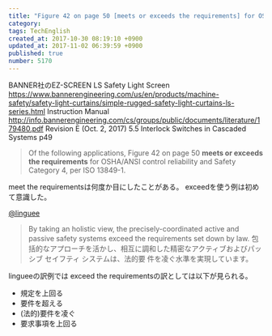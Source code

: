 ```yaml
---
title: "Figure 42 on page 50 [meets or exceeds the requirements] for OSHA／ANSI control reliability and Safety Category 4, per ISO 13849-1"
category: 
tags: TechEnglish
created_at: 2017-10-30 08:19:10 +0900
updated_at: 2017-11-02 06:39:59 +0900
published: true
number: 5170
---
```


BANNER社のEZ-SCREEN LS Safety Light Screen
https://www.bannerengineering.com/us/en/products/machine-safety/safety-light-curtains/simple-rugged-safety-light-curtains-ls-series.html
Instruction Manual
http://info.bannerengineering.com/cs/groups/public/documents/literature/179480.pdf
Revision E (Oct. 2, 2017)
5.5 Interlock Switches in Cascaded Systems
p49

> Of the following applications, Figure 42 on page 50 **meets or exceeds the requirements** for OSHA/ANSI control
reliability and Safety Category 4, per ISO 13849-1.

meet the requirementsは何度か目にしたことがある。
exceedを使う例は初めて意識した。

[@linguee](https://www.linguee.jp/%E8%8B%B1%E8%AA%9E-%E6%97%A5%E6%9C%AC%E8%AA%9E/%E7%BF%BB%E8%A8%B3/exceed+requirements.html)
> By taking an holistic view, the precisely-coordinated active and passive safety systems exceed the requirements set down by law. 
> 包括的なアプローチを活かし、相互に調和した精密なアクティブおよびパッシブ セイフティ システムは、法的要 件を凌ぐ水準を実現しています。 

lingueeの訳例では exceed the requirementsの訳としては以下が見られる。

- 規定を上回る
- 要件を超える
- (法的)要件を凌ぐ
- 要求事項を上回る


